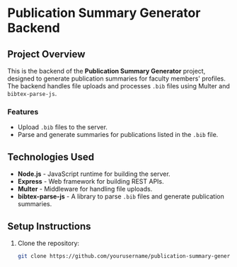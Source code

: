 # Publication Summary Generator Backend

## Project Overview
This is the backend of the **Publication Summary Generator** project, designed to generate publication summaries for faculty members' profiles. The backend handles file uploads and processes `.bib` files using Multer and `bibtex-parse-js`.

### Features
- Upload `.bib` files to the server.
- Parse and generate summaries for publications listed in the `.bib` file.

## Technologies Used
- **Node.js** - JavaScript runtime for building the server.
- **Express** - Web framework for building REST APIs.
- **Multer** - Middleware for handling file uploads.
- **bibtex-parse-js** - A library to parse `.bib` files and generate publication summaries.

## Setup Instructions
1. Clone the repository:
   ```bash
   git clone https://github.com/yourusername/publication-summary-generator.git
